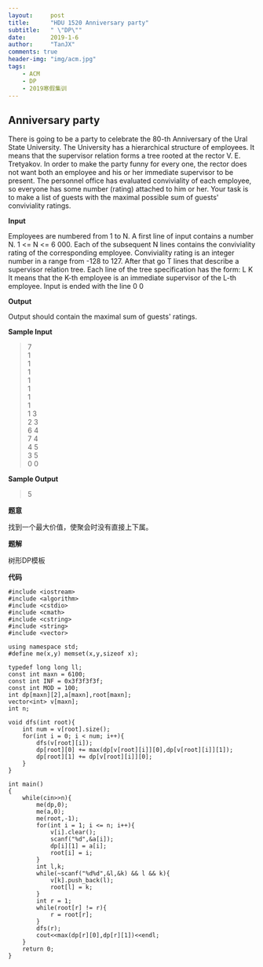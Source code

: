 ```yaml
---
layout:     post
title:      "HDU 1520 Anniversary party"
subtitle:   " \"DP\""
date:       2019-1-6
author:     "TanJX"
comments: true
header-img: "img/acm.jpg"
tags:
    - ACM
    - DP
    - 2019寒假集训
---
```


## Anniversary party

There is going to be a party to celebrate the 80-th Anniversary of the Ural State University. The University has a hierarchical structure of employees. It means that the supervisor relation forms a tree rooted at the rector V. E. Tretyakov. In order to make the party funny for every one, the rector does not want both an employee and his or her immediate supervisor to be present. The personnel office has evaluated conviviality of each employee, so everyone has some number (rating) attached to him or her. Your task is to make a list of guests with the maximal possible sum of guests' conviviality ratings. 

**Input**

Employees are numbered from 1 to N. A first line of input contains a number N. 1 <= N <= 6 000. Each of the subsequent N lines contains the conviviality rating of the corresponding employee. Conviviality rating is an integer number in a range from -128 to 127. After that go T lines that describe a supervisor relation tree. Each line of the tree specification has the form: 
L K 
It means that the K-th employee is an immediate supervisor of the L-th employee. Input is ended with the line 
0 0

**Output**

Output should contain the maximal sum of guests' ratings. 

**Sample Input**

>7<br>
1<br>
1<br>
1<br>
1<br>
1<br>
1<br>
1<br>
1 3<br>
2 3<br>
6 4<br>
7 4<br>
4 5<br>
3 5<br>
0 0<br>

**Sample Output**

>5

**题意**

找到一个最大价值，使聚会时没有直接上下属。

**题解**

树形DP模板

**代码**

```
#include <iostream>
#include <algorithm>
#include <cstdio>
#include <cmath>
#include <cstring>
#include <string>
#include <vector>

using namespace std;
#define me(x,y) memset(x,y,sizeof x);

typedef long long ll;
const int maxn = 6100;
const int INF = 0x3f3f3f3f;
const int MOD = 100;
int dp[maxn][2],a[maxn],root[maxn];
vector<int> v[maxn];
int n;

void dfs(int root){
    int num = v[root].size();
    for(int i = 0; i < num; i++){
        dfs(v[root][i]);
        dp[root][0] += max(dp[v[root][i]][0],dp[v[root][i]][1]);
        dp[root][1] += dp[v[root][i]][0];
    }
}

int main()
{
    while(cin>>n){
        me(dp,0);
        me(a,0);
        me(root,-1);
        for(int i = 1; i <= n; i++){
            v[i].clear();
            scanf("%d",&a[i]);
            dp[i][1] = a[i];
            root[i] = i;
        }
        int l,k;
        while(~scanf("%d%d",&l,&k) && l && k){
            v[k].push_back(l);
            root[l] = k;
        }
        int r = 1;
        while(root[r] != r){
            r = root[r];
        }
        dfs(r);
        cout<<max(dp[r][0],dp[r][1])<<endl;
    }
    return 0;
}
```